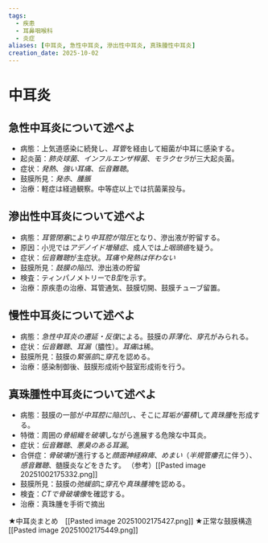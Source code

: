 ```yaml
---
tags:
  - 疾患
  - 耳鼻咽喉科
  - 炎症
aliases: [中耳炎, 急性中耳炎, 滲出性中耳炎, 真珠腫性中耳炎]
creation_date: 2025-10-02
---
```

# 中耳炎
## 急性中耳炎について述べよ
- 病態：上気道感染に続発し、*耳管*を経由して細菌が中耳に感染する。
- 起炎菌：*肺炎球菌*、*インフルエンザ桿菌*、*モラクセラ*が三大起炎菌。
- 症状：*発熱*、*強い耳痛*、*伝音難聴*。
- 鼓膜所見：*発赤*、*腫脹*
- 治療：軽症は経過観察。中等症以上では抗菌薬投与。
## 滲出性中耳炎について述べよ
- 病態：*耳管閉塞*により*中耳腔が陰圧*となり、滲出液が貯留する。
- 原因：小児では*アデノイド増殖症*、成人では*上咽頭癌*を疑う。
- 症状：*伝音難聴*が主症状。*耳痛や発熱は伴わない*
- 鼓膜所見：*鼓膜の陥凹*、滲出液の貯留
- 検査：ティンパノメトリーで*B型*を示す。
- 治療：原疾患の治療、耳管通気、鼓膜切開、鼓膜チューブ留置。

## 慢性中耳炎について述べよ
- 病態：*急性中耳炎の遷延・反復*による。鼓膜の*菲薄化、穿孔*がみられる。
- 症状：*伝音難聴*、*耳漏*（膿性）。*耳痛*は稀。
- 鼓膜所見：鼓膜の*緊張部*に*穿孔*を認める。
- 治療：感染制御後、鼓膜形成術や鼓室形成術を行う。

## 真珠腫性中耳炎について述べよ
- 病態：鼓膜の一部が*中耳腔に陥凹*し、そこに*耳垢が蓄積*して*真珠腫*を形成する。
- 特徴：周囲の*骨組織を破壊*しながら進展する危険な中耳炎。
- 症状：*伝音難聴*、*悪臭のある耳漏*。
- 合併症：*骨破壊*が進行すると*顔面神経麻痺*、*めまい*（*半規管瘻孔*に伴う）、*感音難聴*、髄膜炎などをきたす。
	（参考）[[Pasted image 20251002175332.png]]
- 鼓膜所見：鼓膜の*弛緩部*に*穿孔*や*真珠腫塊*を認める。
- 検査：*CTで骨破壊像*を確認する。
- 治療：真珠腫を手術で摘出

★中耳炎まとめ　[[Pasted image 20251002175427.png]]
★正常な鼓膜構造　[[Pasted image 20251002175449.png]]